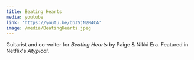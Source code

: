 ```yaml
---
title: Beating Hearts
media: youtube
link: 'https://youtu.be/bbJSjN2M4CA'
image: /media/BeatingHearts.jpeg
---
```


Guitarist and co-writer for *Beating Hearts* by Paige & Nikki Era. Featured in Netflix's *Atypical*.
